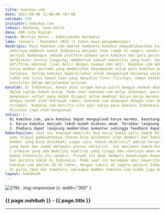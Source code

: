 ```yaml
---
title: komikoo.com
date: 2011-09-06 11:08:00 +07:00
nohibah: 279
inisiator: Komikoo.com
lokasi: Bandung, Jawa Barat
dana: 400 Juta Rupiah
topik: Meretas batas – kebhinekaan bermedia
lama: Januari – Desember 2012 (1 tahun masa pengembangan)
deskripsi: Misi komikoo.com adalah membantu komikus mempublikasikan karyanya dan pada
  akhirnya membuat komik Indonesia menjadi tuan rumah di negeri sendiri. Komikoo.com
  berniat membangun sebuah platform dimana para komikus dan para pecinta komik dapat
  berdiskusi secara langsung, membentuk sebuah komunitas yang kuat, dan melakukan
  aktifitas ekonomi (jual-beli) dengan nyaman dan adil. Komikoo.com adalah situs komik
  karya member pertama yang memberikan kesempatan untuk para komikus mempublikasikan
  karyanya. Setiap komikus dipersilakan untuk mengupload karyanya walaupun saat ini
  sudah ada situs komik lain yang menyalin fitur-fiturnya, namun komikoo.com tetap
  konsisten dalam menjalankan misinya
masalah: Di Indonesia, komik atau cergam karya putra bangsa seakan-akan tenggelam
  dalam lautan komik asing. Pada saat komikoo.com mulai dibangun, para komikus belum
  mempunyai outlet yang mudah dicapai untuk membuat karya-karya mereka dapat dilihat
  dengan mudah oleh khalayak ramai; komikoo.com dibangun dengan niat mengatasi masalah
  tersebut. Komikoo.com bercita-cita agar karya para komikus Indonesia yang berbakat
  dicintai juga oleh bangsanya
solusi: |-
  Di komikoo.com, para komikus dapat mengupload karya mereka. Keuntungan dari hal ini adalah:
  1. Karya komikus menjadi lebih mudah diakses umum. Tersebar langsung ke 1723 fans komikoo.com di facebook dan 600an follower komikoo.com di twitter
  2. Pembaca dapat langsung memberikan komentar sehingga feedback dapat diterima secara instan oleh komikus.
keberhasilan: Saat ini komikoo memiliki dua versi komik yaitu komik Eksklusif yang
  kami biayai pembuatannya (hanya bisa dinikmati oleh member) dan komik umum karya
  member yang bisa dinikmati siapa saja. Komik eksklusiif adalah karya-karya komik
  yang baik dan sudah melewati proses editorial. Ini menjamin komik-komik eksklusif
  / premium yang ada memiliki kualitas yang tinggi dan nantinya akan membangun citra
  komik Indonesia itu sendiri. Proyek ini akan memberi keuntungan kepada seluruh komikus
  dan pecinta komik di Indonesia. Pada saat ini kelompok umur mayoritas pengunjung
  komikoo.com adalah 18-35 tahun, dengan lokasi di segala penjuru Indonesia (mayoritas
  di pulau Jawa dan Sumatera, walaupun member komikoo.com sudah juga mencapai Papua)
layout: hibahcmb
---
```


![279](/static/img/hibahcmb/279.png){: .img-responsive }{: width="350" }

### {{ page.nohibah }} - {{ page.title }}

---
